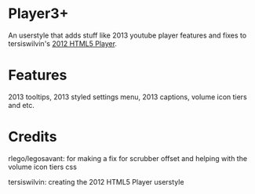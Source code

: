 # Player3+
An userstyle that adds stuff like 2013 youtube player features and fixes to tersiswilvin's [2012 HTML5 Player](https://userstyles.world/style/8317/2012-html5-player).

# Features
2013 tooltips, 2013 styled settings menu, 2013 captions, volume icon tiers and etc.

# Credits
rlego/legosavant: for making a fix for scrubber offset and helping with the volume icon tiers css

tersiswilvin: creating the 2012 HTML5 Player userstyle
